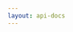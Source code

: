 ```yaml
---
layout: api-docs
---
```


<script setup  lang="ts">
import { ApiReference } from "@scalar/api-reference";
import "@scalar/api-reference/style.css";
</script>


<ApiReference
  :configuration="{
    spec: {
      content: '/openapi/api.json'
    },
    hideTestRequestButton: true
  }" 
/>